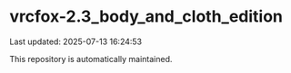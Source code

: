 # vrcfox-2.3_body_and_cloth_edition

Last updated: 2025-07-13 16:24:53

This repository is automatically maintained.
